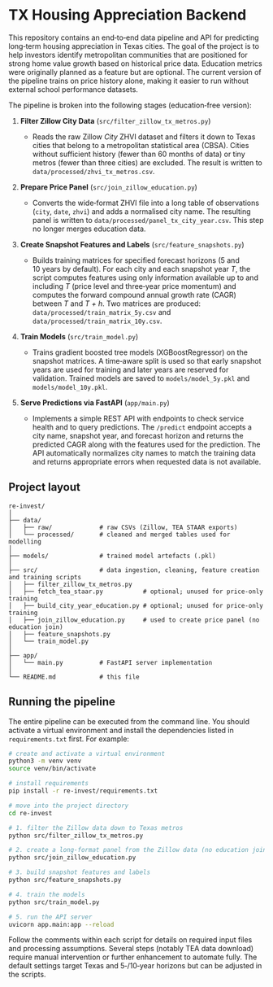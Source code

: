 # TX Housing Appreciation Backend

This repository contains an end‑to‑end data pipeline and API for predicting long‑term housing appreciation in Texas cities.  The goal of the project is to help investors identify metropolitan communities that are positioned for strong home value growth based on historical price data.  Education metrics were originally planned as a feature but are optional.  The current version of the pipeline trains on price history alone, making it easier to run without external school performance datasets.

The pipeline is broken into the following stages (education‑free version):

1. **Filter Zillow City Data** (`src/filter_zillow_tx_metros.py`)
   - Reads the raw Zillow *City* ZHVI dataset and filters it down to Texas cities that belong to a metropolitan statistical area (CBSA).  Cities without sufficient history (fewer than 60 months of data) or tiny metros (fewer than three cities) are excluded.  The result is written to `data/processed/zhvi_tx_metros.csv`.

2. **Prepare Price Panel** (`src/join_zillow_education.py`)
   - Converts the wide‑format ZHVI file into a long table of observations (`city`, `date`, `zhvi`) and adds a normalised city name.  The resulting panel is written to `data/processed/panel_tx_city_year.csv`.  This step no longer merges education data.

3. **Create Snapshot Features and Labels** (`src/feature_snapshots.py`)
   - Builds training matrices for specified forecast horizons (5 and 10 years by default).  For each city and each snapshot year *T*, the script computes features using only information available up to and including *T* (price level and three‑year price momentum) and computes the forward compound annual growth rate (CAGR) between *T* and *T + h*.  Two matrices are produced: `data/processed/train_matrix_5y.csv` and `data/processed/train_matrix_10y.csv`.

6. **Train Models** (`src/train_model.py`)
   - Trains gradient boosted tree models (XGBoostRegressor) on the snapshot matrices.  A time‑aware split is used so that early snapshot years are used for training and later years are reserved for validation.  Trained models are saved to `models/model_5y.pkl` and `models/model_10y.pkl`.

7. **Serve Predictions via FastAPI** (`app/main.py`)
   - Implements a simple REST API with endpoints to check service health and to query predictions.  The `/predict` endpoint accepts a city name, snapshot year, and forecast horizon and returns the predicted CAGR along with the features used for the prediction.  The API automatically normalizes city names to match the training data and returns appropriate errors when requested data is not available.

## Project layout

```
re-invest/
│
├── data/
│   ├── raw/             # raw CSVs (Zillow, TEA STAAR exports)
│   └── processed/       # cleaned and merged tables used for modelling
│
├── models/              # trained model artefacts (.pkl)
│
├── src/                 # data ingestion, cleaning, feature creation and training scripts
│   ├── filter_zillow_tx_metros.py
│   ├── fetch_tea_staar.py           # optional; unused for price‑only training
│   ├── build_city_year_education.py # optional; unused for price‑only training
│   ├── join_zillow_education.py     # used to create price panel (no education join)
│   ├── feature_snapshots.py
│   └── train_model.py
│
├── app/
│   └── main.py          # FastAPI server implementation
│
└── README.md            # this file
```

## Running the pipeline

The entire pipeline can be executed from the command line.  You should activate a virtual environment and install the dependencies listed in `requirements.txt` first.  For example:

```bash
# create and activate a virtual environment
python3 -m venv venv
source venv/bin/activate

# install requirements
pip install -r re-invest/requirements.txt

# move into the project directory
cd re-invest

# 1. filter the Zillow data down to Texas metros
python src/filter_zillow_tx_metros.py

# 2. create a long‑format panel from the Zillow data (no education join)
python src/join_zillow_education.py

# 3. build snapshot features and labels
python src/feature_snapshots.py

# 4. train the models
python src/train_model.py

# 5. run the API server
uvicorn app.main:app --reload
```

Follow the comments within each script for details on required input files and processing assumptions.  Several steps (notably TEA data download) require manual intervention or further enhancement to automate fully.  The default settings target Texas and 5‑/10‑year horizons but can be adjusted in the scripts.